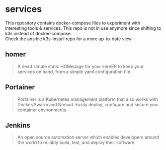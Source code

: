 # services
This repository contains docker-compose files to experiment with interesting tools & services. This repo is not in use anymore since shifting to k3s instead of docker-compose.  
Check the ansible k3s-install repo for a more up-to-date view

## homer
> A dead simple static HOMepage for your servER to keep your services on hand, from a simple yaml configuration file.


## Portainer
> Portainer is a Kubernetes management platform that also works with Docker/Swarm and Nomad. Easily deploy, configure and secure your container environments


## Jenkins
> An open source automation server which enables developers around the world to reliably build, test, and deploy their software.

